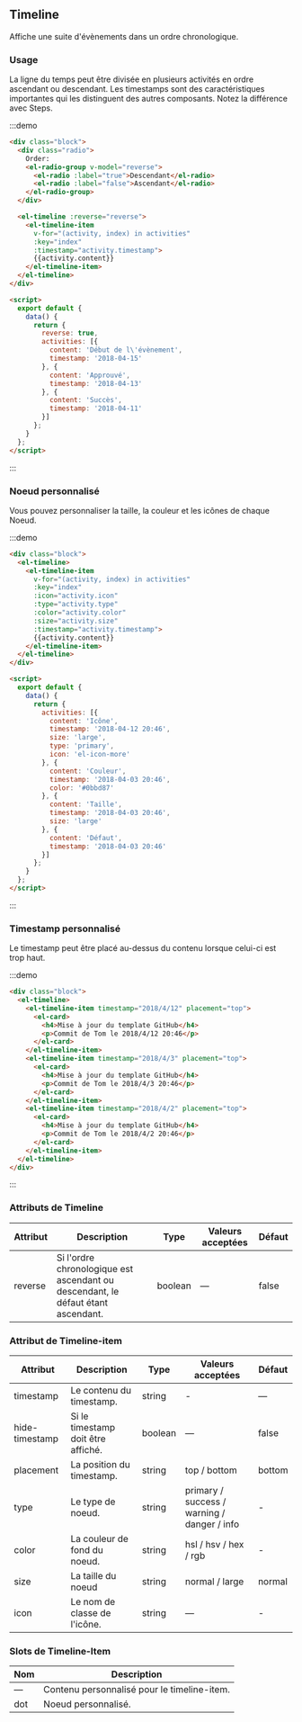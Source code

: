 ## Timeline

Affiche une suite d'évènements dans un ordre chronologique.

### Usage

La ligne du temps peut être divisée en plusieurs activités en ordre ascendant ou descendant. Les timestamps sont des caractéristiques importantes qui les distinguent des autres composants. Notez la différence avec Steps.

:::demo
```html
<div class="block">
  <div class="radio">
    Order:
    <el-radio-group v-model="reverse">
      <el-radio :label="true">Descendant</el-radio>
      <el-radio :label="false">Ascendant</el-radio>
    </el-radio-group>
  </div>

  <el-timeline :reverse="reverse">
    <el-timeline-item
      v-for="(activity, index) in activities"
      :key="index"
      :timestamp="activity.timestamp">
      {{activity.content}}
    </el-timeline-item>
  </el-timeline>
</div>

<script>
  export default {
    data() {
      return {
        reverse: true,
        activities: [{
          content: 'Début de l\'évènement',
          timestamp: '2018-04-15'
        }, {
          content: 'Approuvé',
          timestamp: '2018-04-13'
        }, {
          content: 'Succès',
          timestamp: '2018-04-11'
        }]
      };
    }
  };
</script>
```
:::

### Noeud personnalisé

Vous pouvez personnaliser la taille, la couleur et les icônes de chaque Noeud.

:::demo
```html
<div class="block">
  <el-timeline>
    <el-timeline-item
      v-for="(activity, index) in activities"
      :key="index"
      :icon="activity.icon"
      :type="activity.type"
      :color="activity.color"
      :size="activity.size"
      :timestamp="activity.timestamp">
      {{activity.content}}
    </el-timeline-item>
  </el-timeline>
</div>

<script>
  export default {
    data() {
      return {
        activities: [{
          content: 'Icône',
          timestamp: '2018-04-12 20:46',
          size: 'large',
          type: 'primary',
          icon: 'el-icon-more'
        }, {
          content: 'Couleur',
          timestamp: '2018-04-03 20:46',
          color: '#0bbd87'
        }, {
          content: 'Taille',
          timestamp: '2018-04-03 20:46',
          size: 'large'
        }, {
          content: 'Défaut',
          timestamp: '2018-04-03 20:46'
        }]
      };
    }
  };
</script>
```
:::

### Timestamp personnalisé

Le timestamp peut être placé au-dessus du contenu lorsque celui-ci est trop haut.

:::demo
```html
<div class="block">
  <el-timeline>
    <el-timeline-item timestamp="2018/4/12" placement="top">
      <el-card>
        <h4>Mise à jour du template GitHub</h4>
        <p>Commit de Tom le 2018/4/12 20:46</p>
      </el-card>
    </el-timeline-item>
    <el-timeline-item timestamp="2018/4/3" placement="top">
      <el-card>
        <h4>Mise à jour du template GitHub</h4>
        <p>Commit de Tom le 2018/4/3 20:46</p>
      </el-card>
    </el-timeline-item>
    <el-timeline-item timestamp="2018/4/2" placement="top">
      <el-card>
        <h4>Mise à jour du template GitHub</h4>
        <p>Commit de Tom le 2018/4/2 20:46</p>
      </el-card>
    </el-timeline-item>
  </el-timeline>
</div>
```
:::

### Attributs de Timeline

| Attribut      | Description    | Type      | Valeurs acceptées | Défaut   |
|---------- |-------- |---------- |-------------  |-------- |
| reverse | Si l'ordre chronologique est ascendant ou descendant, le défaut étant ascendant. | boolean | — | false |

### Attribut de Timeline-item

| Attribut      | Description    | Type      | Valeurs acceptées | Défaut   |
|---------- |-------- |---------- |-------------  |-------- |
| timestamp     | Le contenu du timestamp. | string  | - | — |
| hide-timestamp  | Si le timestamp doit être affiché. | boolean | — | false |
| placement | La position du timestamp. | string | top / bottom | bottom |
| type | Le type de noeud. | string | primary / success / warning / danger / info | - |
| color | La couleur de fond du noeud. | string | hsl / hsv / hex / rgb | - |
| size | La taille du noeud | string | normal / large | normal |
| icon | Le nom de classe de l'icône. | string | — | - |

### Slots de Timeline-Item

| Nom | Description |
|------|--------|
| — | Contenu personnalisé pour le timeline-item. |
| dot | Noeud personnalisé. |
